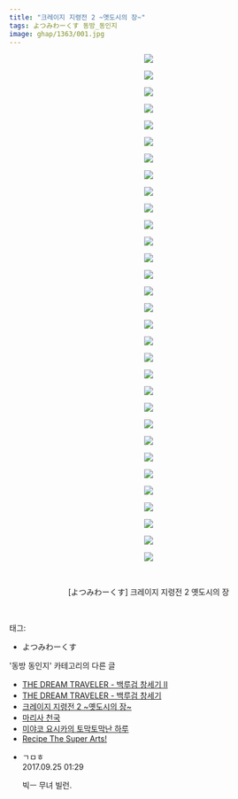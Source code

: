 ```yaml
---
title: "크레이지 지령전 2 ~옛도시의 장~"
tags: よつみわーくす 동방_동인지
image: ghap/1363/001.jpg
---
```

<div class="article">
<p style="text-align: center; clear: none; float: none;"><img src="{{ site.nasurl }}/ghap/1363/001.jpg"/></p>
<p style="text-align: center; clear: none; float: none;"><img src="{{ site.nasurl }}/ghap/1363/002.jpg"/></p>
<p style="text-align: center; clear: none; float: none;"><img src="{{ site.nasurl }}/ghap/1363/003.jpg"/></p>
<p style="text-align: center; clear: none; float: none;"><img src="{{ site.nasurl }}/ghap/1363/004.jpg"/></p>
<p style="text-align: center; clear: none; float: none;"><img src="{{ site.nasurl }}/ghap/1363/005.jpg"/></p>
<p style="text-align: center; clear: none; float: none;"><img src="{{ site.nasurl }}/ghap/1363/006.jpg"/></p>
<p style="text-align: center; clear: none; float: none;"><img src="{{ site.nasurl }}/ghap/1363/007.jpg"/></p>
<p style="text-align: center; clear: none; float: none;"><img src="{{ site.nasurl }}/ghap/1363/008.jpg"/></p>
<p style="text-align: center; clear: none; float: none;"><img src="{{ site.nasurl }}/ghap/1363/009.jpg"/></p>
<p style="text-align: center; clear: none; float: none;"><img src="{{ site.nasurl }}/ghap/1363/010.jpg"/></p>
<p style="text-align: center; clear: none; float: none;"><img src="{{ site.nasurl }}/ghap/1363/011.jpg"/></p>
<p style="text-align: center; clear: none; float: none;"><img src="{{ site.nasurl }}/ghap/1363/012.jpg"/></p>
<p style="text-align: center; clear: none; float: none;"><img src="{{ site.nasurl }}/ghap/1363/013.jpg"/></p>
<p style="text-align: center; clear: none; float: none;"><img src="{{ site.nasurl }}/ghap/1363/014.jpg"/></p>
<p style="text-align: center; clear: none; float: none;"><img src="{{ site.nasurl }}/ghap/1363/015.jpg"/></p>
<p style="text-align: center; clear: none; float: none;"><img src="{{ site.nasurl }}/ghap/1363/016.jpg"/></p>
<p style="text-align: center; clear: none; float: none;"><img src="{{ site.nasurl }}/ghap/1363/017.jpg"/></p>
<p style="text-align: center; clear: none; float: none;"><img src="{{ site.nasurl }}/ghap/1363/018.jpg"/></p>
<p style="text-align: center; clear: none; float: none;"><img src="{{ site.nasurl }}/ghap/1363/019.jpg"/></p>
<p style="text-align: center; clear: none; float: none;"><img src="{{ site.nasurl }}/ghap/1363/020.jpg"/></p>
<p style="text-align: center; clear: none; float: none;"><img src="{{ site.nasurl }}/ghap/1363/021.jpg"/></p>
<p style="text-align: center; clear: none; float: none;"><img src="{{ site.nasurl }}/ghap/1363/022.jpg"/></p>
<p style="text-align: center; clear: none; float: none;"><img src="{{ site.nasurl }}/ghap/1363/023.jpg"/></p>
<p style="text-align: center; clear: none; float: none;"><img src="{{ site.nasurl }}/ghap/1363/024.jpg"/></p>
<p style="text-align: center; clear: none; float: none;"><img src="{{ site.nasurl }}/ghap/1363/025.jpg"/></p>
<p style="text-align: center; clear: none; float: none;"><img src="{{ site.nasurl }}/ghap/1363/026.jpg"/></p>
<p style="text-align: center; clear: none; float: none;"><img src="{{ site.nasurl }}/ghap/1363/027.jpg"/></p>
<p style="text-align: center; clear: none; float: none;"><img src="{{ site.nasurl }}/ghap/1363/028.jpg"/></p>
<p style="text-align: center; clear: none; float: none;"><img src="{{ site.nasurl }}/ghap/1363/029.jpg"/></p>
<p style="text-align: center; clear: none; float: none;"><img src="{{ site.nasurl }}/ghap/1363/030.jpg"/></p>
<p style="text-align: center; clear: none; float: none;"><img src="{{ site.nasurl }}/ghap/1363/031.jpg"/></p>
<p style="text-align: center; clear: none; float: none;"><br/></p>
<p style="text-align: center; clear: none; float: none;">[よつみわーくす] 크레이지 지령전 2 옛도시의 장</p>
<p><br/></p>
</div><div class="tagTrail">
<p>태그: </p>
<ul>
<li>よつみわーくす</li>
</ul>
</div><div class="another">
<p>'동방 동인지' 카테고리의 다른 글</p>
<ul>
<li><a href="/2016-08-05-ghap_1365">THE DREAM TRAVELER - 백루검 창세기 Ⅱ</a></li>
<li><a href="/2016-08-05-ghap_1364">THE DREAM TRAVELER - 백루검 창세기</a></li>
<li><a href="/2016-08-05-ghap_1363">크레이지 지령전 2 ~옛도시의 장~</a></li>
<li><a href="/2016-08-05-ghap_1362">마리사 천국</a></li>
<li><a href="/2016-08-05-ghap_1361">미야코 요시카의 토막토막난 하루</a></li>
<li><a href="/2016-08-05-ghap_1360">Recipe The Super Arts!</a></li>
</ul>
</div><div class="cb_module cb_fluid">
<div class="cb_wrt cb_profile">
<div class="comment">
<ul>
<li class="cb_thumb_off" id="comment15089822">
<div class="cb_comment_area">
<div class="cb_info_area">
<div class="cb_section">
<span class="cb_nick_name">ㄱㅁㅎ</span>
</div>
<div class="cb_section">
<span class="cb_date">2017.09.25 01:29 </span>
</div>
</div>
<div class="cb_dsc_comment">
<p class="cb_dsc">
											빅ㅡ 무녀 빌런.
										</p>
</div>
</div></li>
</ul>
</div>
</div><!-- commentList close -->
</div>